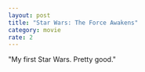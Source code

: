 ```yaml
---
layout: post
title: "Star Wars: The Force Awakens"
category: movie
rate: 2
---
```


"My first Star Wars. Pretty good."
